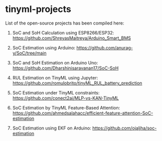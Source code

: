 # tinyml-projects
List of the open-source projects has been  compiled here:

1. SoC and SoH Calculation using ESP8266/ESP32: https://github.com/ShreyasMaitreya/Arduino_Smart_BMS

2. SoC Estimation using Arduino: https://github.com/anurag-y/SoC/tree/main

3. SoC and SoH Estimation on Arduino Uno: https://github.com/Dharshinisaravanan17/SoC-SoH

4. RUL Estimation on TinyML using Jupyter: https://github.com/romulobrito/tinyML_RUL_battery_prediction

5. SoC Estimation under TinyML constraints: https://github.com/conect2ai/MLP-vs-KAN-TinyML

6. SoC Estimation by TinyML Feature-Based Attention: https://github.com/ahmedsalahacc/efficient-feature-attention-SoC-estimation

7. SoC Estimation using EKF on Arduino: https://github.com/ojaljha/soc-estimation
